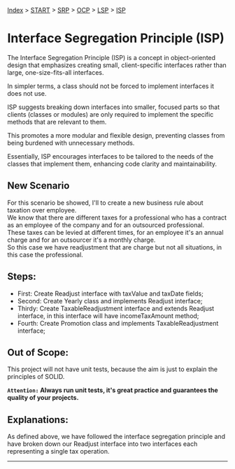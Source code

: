 [Index](../README.md#index) > [START](../solid-java-start/START.md) > [SRP](../solid-java-srp/SRP.md) > [OCP](../solid-java-ocp/OCP.md) > [LSP](../solid-java-lsp/LSP.md) > [ISP](../solid-java-isp/ISP.md)

# Interface Segregation Principle (ISP)

The Interface Segregation Principle (ISP) is a concept in object-oriented design that emphasizes creating small, client-specific interfaces rather than large, one-size-fits-all interfaces.

In simpler terms, a class should not be forced to implement interfaces it does not use.

ISP suggests breaking down interfaces into smaller, focused parts so that clients (classes or modules) are only required to implement the specific methods that are relevant to them.

This promotes a more modular and flexible design, preventing classes from being burdened with unnecessary methods. 

Essentially, ISP encourages interfaces to be tailored to the needs of the classes that implement them, enhancing code clarity and maintainability.

## New Scenario

For this scenario be showed, I'll to create a new business rule about taxation over employee.<br>
We know that there are different taxes for a professional who has a contract as an employee of the company and for an outsourced professional.<br>
These taxes can be levied at different times, for an employee it's an annual charge and for an outsourcer it's a monthly charge.<br>
So this case we have readjustment that are charge but not all situations, in this case the professional.

## Steps:

- First: Create Readjust interface with taxValue and taxDate fields;
- Second: Create Yearly class and implements Readjust interface;
- Thirdy: Create TaxableReadjustment interface and extends Readjust interface, in this interface will have incomeTaxAmount method;
- Fourth: Create Promotion class and implements TaxableReadjustment interface;

## Out of Scope:

This project will not have unit tests, because the aim is just to explain the principles of SOLID.

**`Attention:` Always run unit tests, it's great practice and guarantees the quality of your projects.**

## Explanations: 

As defined above, we have followed the interface segregation principle and have broken down our Readjust interface into two interfaces each representing a single tax operation.

---
